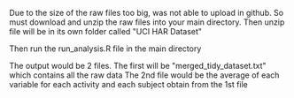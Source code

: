 Due to the size of the raw files too big, was not able to upload in github.
So must download and unzip the raw files into your main directory.
Then unzip file will be in its own folder called "UCI HAR Dataset"

Then run the run_analysis.R file in the main directory 

The output would be 2 files. The first will be "merged_tidy_dataset.txt" which contains all the raw data
The 2nd file would be the average of each variable for each activity and each subject obtain from the 1st file
